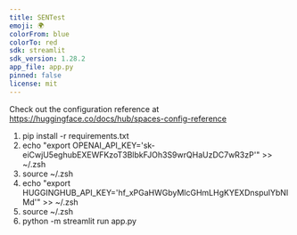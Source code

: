 ```yaml
---
title: SENTest
emoji: 🌍
colorFrom: blue
colorTo: red
sdk: streamlit
sdk_version: 1.28.2
app_file: app.py
pinned: false
license: mit
---
```


Check out the configuration reference at https://huggingface.co/docs/hub/spaces-config-reference

1. pip install -r requirements.txt
2. echo "export OPENAI_API_KEY='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'" >> ~/.zsh
3. source ~/.zsh
4. echo "export HUGGINGHUB_API_KEY='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'" >> ~/.zsh
5. source ~/.zsh
6. python -m streamlit run app.py
